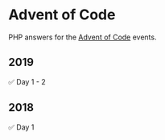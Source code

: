 # Advent of Code
PHP answers for the [Advent of Code][1] events.

## 2019
✅ Day 1 - 2

## 2018
✅ Day 1

[1]:	https://adventofcode.com/ "Advent of Code"